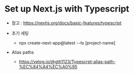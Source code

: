 # Set up Next.js with Typescript

- 참고 : https://nextjs.org/docs/basic-features/typescript

- 초기 세팅

  - npx create-next-app@latest --ts [project-name]

- Alias paths
  - https://velog.io/@gth1123/Typescrpt-alias-path-%EC%84%A4%EC%A0%95

